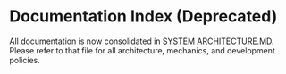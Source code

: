 # Documentation Index (Deprecated)

All documentation is now consolidated in [SYSTEM ARCHITECTURE.MD](./SYSTEM%20ARCHITECTURE.MD).
Please refer to that file for all architecture, mechanics, and development policies. 